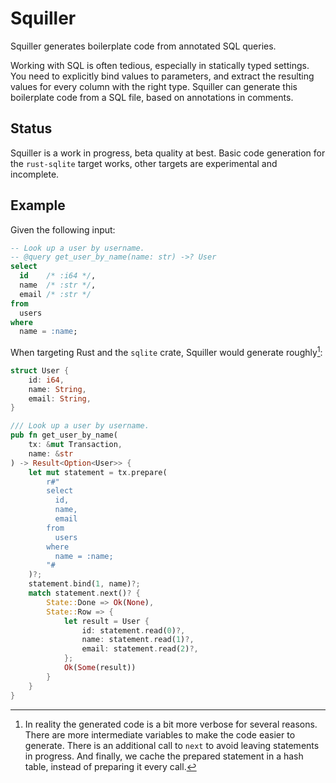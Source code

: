 # Squiller

Squiller generates boilerplate code from annotated <abbr>SQL</abbr> queries.

Working with <abbr>SQL</abbr> is often tedious, especially in statically typed
settings. You need to explicitly bind values to parameters, and extract the
resulting values for every column with the right type. Squiller can generate
this boilerplate code from a <abbr>SQL</abbr> file, based on annotations in
comments.

## Status

Squiller is a work in progress, beta quality at best. Basic code generation for
the `rust-sqlite` target works, other targets are experimental and incomplete.

## Example

Given the following input:

```sql
-- Look up a user by username.
-- @query get_user_by_name(name: str) ->? User
select
  id    /* :i64 */,
  name  /* :str */,
  email /* :str */
from
  users
where
  name = :name;
```

When targeting Rust and the `sqlite` crate, Squiller would generate
roughly[^1]:

```rust
struct User {
    id: i64,
    name: String,
    email: String,
}

/// Look up a user by username.
pub fn get_user_by_name(
    tx: &mut Transaction,
    name: &str
) -> Result<Option<User>> {
    let mut statement = tx.prepare(
        r#"
        select
          id,
          name,
          email
        from
          users
        where
          name = :name;
        "#
    )?;
    statement.bind(1, name)?;
    match statement.next()? {
        State::Done => Ok(None),
        State::Row => {
            let result = User {
                id: statement.read(0)?,
                name: statement.read(1)?,
                email: statement.read(2)?,
            };
            Ok(Some(result))
        }
    }
}
```

[^1]: In reality the generated code is a bit more verbose for several reasons.
There are more intermediate variables to make the code easier to generate. There
is an additional call to `next` to avoid leaving statements in progress. And
finally, we cache the prepared statement in a hash table, instead of preparing
it every call.
